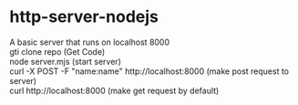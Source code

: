 # http-server-nodejs
A basic server that runs on localhost 8000<br>
gti clone repo (Get Code)<br>
<span style="background-color: #F11FF00">node server.mjs</span> (start server)<br>
curl -X POST -F "name:name" http://localhost:8000 (make post request to server)<br>
curl http://localhost:8000 (make get request by default)<br>
